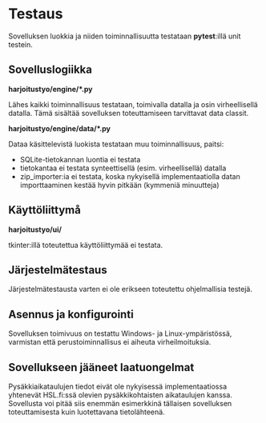 # Testaus

Sovelluksen luokkia ja niiden toiminnallisuutta testataan **pytest**:illä unit testein.

## Sovelluslogiikka

**harjoitustyo/engine/*.py**

Lähes kaikki toiminnallisuus testataan, toimivalla datalla ja osin virheellisellä datalla. Tämä sisältää sovelluksen toteuttamiseen tarvittavat data classit.

**harjoitustyo/engine/data/*.py**

Dataa käsittelevistä luokista testataan muu toiminnallisuus, paitsi:

- SQLite-tietokannan luontia ei testata
- tietokantaa ei testata synteettisellä (esim. virheellisellä) datalla
- zip_importer:ia ei testata, koska nykyisellä implementaatiolla datan importtaaminen kestää hyvin pitkään (kymmeniä minuutteja)

## Käyttöliittymå

**harjoitustyo/ui/**

tkinter:illä toteutettua käyttöliittymää ei testata.

## Järjestelmätestaus

Järjestelmätestausta varten ei ole erikseen toteutettu ohjelmallisia testejä.

## Asennus ja konfigurointi

Sovelluksen toimivuus on testattu Windows- ja Linux-ympäristössä, varmistan että perustoiminnallisus ei aiheuta virheilmoituksia.

## Sovellukseen jääneet laatuongelmat

Pysäkkiaikataulujen tiedot eivät ole nykyisessä implementaatiossa yhtenevät HSL.fi:ssä olevien pysäkkikohtaisten aikataulujen kanssa. Sovellusta voi pitää siis enemmän esimerkkinä tällaisen sovelluksen toteuttamisesta kuin luotettavana tietolähteenä.
